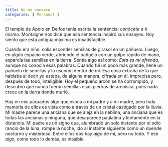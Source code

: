 ```yaml
---
title: No me conozco 
categories: [ Personal ]
---
```


El templo de Apolo en Delfos tenía escrita la sentencia: *conócete a ti mismo*.
Montaigne nos dice que esa sentencia inspiró sus ensayos. Hoy siento que esta
antigua máxima es insatisfacible. 

Cuando era niño, solía esconder semillas de girasol en un pañuelo. Luego, en
algún espacio verde, abriendo el pañuelo con un golpe rápido de mano, esparcía
las semillas en la tierra. Sentía algo así como: *Esta es mi ofrenda*, aunque no 
conocía esas palabras. Cuando fui un poco más grande, llené un pañuelo de
semillas y lo escondí dentro de mí. Esa cosa extraña de la que hablaba al decir
*yo* estaba, de alguna manera, cifrada en él, imprecisa pero, después de todo,
inteligible. Hoy el pequeño arcón se ha corrompido, y descubro que nunca fueron
semillas esas piedras de arenisca, pues nada crece en la tierra donde murió.

Hay en mis párpados algo que evoca a mi padre y a mi madre, pero toda memoria
de ellos es vista como a través de un cristal castigado por la lluvia. Mi madre
parece una anciana que se aleja en la neblina, una anciana que es todas las
ancianas y ninguna, que desaparece paulatina y lentamente en la distancia. Mi
padre es un signo que, alumbrado un solo instante por el odio rancio de la luna, rompe la noche,
ido al instante siguiente como un duende nocturno y misterioso. Entre ellos dos
hay *algo* de mí, pero no todo. Y ese *algo*, como todo lo demás, es inasible.

